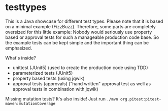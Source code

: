 # testtypes

This is a Java showcase for different test types. Please note that it is based on a minimal example (FizzBuzz). Therefore, some parts are completely oversized for this little example: Nobody would seriously use property based or approval tests for such a manageable production code base. So the example tests can be kept simple and the important thing can be emphasized. 

What's inside? 
- unittest (JUnit5) (used to create the production code using TDD)
- parameterized tests (JUnit5)
- property based tests (using jqwik) 
- approval tests (approvals) ("hand written" approval test as well as approval tests in combination with jqwik)

Missing mutation tests? It's also inside! Just run ```./mvn org.pitest:pitest-maven:mutationCoverage```


